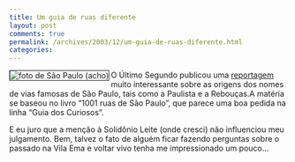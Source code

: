 ```yaml
---
title: Um guia de ruas diferente
layout: post
comments: true
permalink: /archives/2003/12/um-guia-de-ruas-diferente.html
categories:
---
```

<img src=//chester.me/img/blig/saopaulo.jpg align="left" border=1 alt='foto de São Paulo (acho)'>O Último Segundo publicou uma <a href="http://ultimosegundo.ig.com.br/useg/brasil/artigo/0,,1437382,00.html" >reportagem</a> muito interessante sobre as origens dos nomes de vias famosas de São Paulo, tais como a Paulista e a Rebouças.A matéria se baseou no livro &#8220;1001 ruas de São Paulo&#8221;, que parece uma boa pedida na linha &#8220;Guia dos Curiosos&#8221;.

E eu juro que a menção à Solidônio Leite (onde cresci) não influenciou meu julgamento. Bem, talvez o fato de alguém ficar fazendo perguntas sobre o passado na Vila Ema e voltar vivo tenha me impressionado um pouco&#8230;
